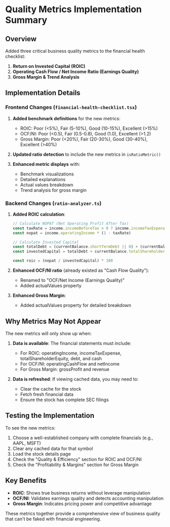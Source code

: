 # Quality Metrics Implementation Summary

## Overview
Added three critical business quality metrics to the financial health checklist:

1. **Return on Invested Capital (ROIC)**
2. **Operating Cash Flow / Net Income Ratio (Earnings Quality)**
3. **Gross Margin & Trend Analysis**

## Implementation Details

### Frontend Changes (`financial-health-checklist.tsx`)

1. **Added benchmark definitions** for the new metrics:
   - ROIC: Poor (<5%), Fair (5-10%), Good (10-15%), Excellent (>15%)
   - OCF/NI: Poor (<0.5), Fair (0.5-0.8), Good (1.0), Excellent (>1.2)
   - Gross Margin: Poor (<20%), Fair (20-30%), Good (30-40%), Excellent (>40%)

2. **Updated ratio detection** to include the new metrics in `isRatioMetric()`

3. **Enhanced metric displays** with:
   - Benchmark visualizations
   - Detailed explanations
   - Actual values breakdown
   - Trend analysis for gross margin

### Backend Changes (`ratio-analyzer.ts`)

1. **Added ROIC calculation**:
   ```typescript
   // Calculate NOPAT (Net Operating Profit After Tax)
   const taxRate = income.incomeBeforeTax > 0 ? income.incomeTaxExpense / income.incomeBeforeTax : 0.21
   const nopat = income.operatingIncome * (1 - taxRate)
   
   // Calculate Invested Capital
   const totalDebt = (currentBalance.shortTermDebt || 0) + (currentBalance.longTermDebt || 0)
   const investedCapital = totalDebt + currentBalance.totalShareholderEquity - (currentBalance.cashAndCashEquivalents || 0)
   
   const roic = (nopat / investedCapital) * 100
   ```

2. **Enhanced OCF/NI ratio** (already existed as "Cash Flow Quality"):
   - Renamed to "OCF/Net Income (Earnings Quality)"
   - Added actualValues property

3. **Enhanced Gross Margin**:
   - Added actualValues property for detailed breakdown

## Why Metrics May Not Appear

The new metrics will only show up when:

1. **Data is available**: The financial statements must include:
   - For ROIC: operatingIncome, incomeTaxExpense, totalShareholderEquity, debt, and cash
   - For OCF/NI: operatingCashFlow and netIncome
   - For Gross Margin: grossProfit and revenue

2. **Data is refreshed**: If viewing cached data, you may need to:
   - Clear the cache for the stock
   - Fetch fresh financial data
   - Ensure the stock has complete SEC filings

## Testing the Implementation

To see the new metrics:

1. Choose a well-established company with complete financials (e.g., AAPL, MSFT)
2. Clear any cached data for that symbol
3. Load the stock details page
4. Check the "Quality & Efficiency" section for ROIC and OCF/NI
5. Check the "Profitability & Margins" section for Gross Margin

## Key Benefits

- **ROIC**: Shows true business returns without leverage manipulation
- **OCF/NI**: Validates earnings quality and detects accounting manipulation  
- **Gross Margin**: Indicates pricing power and competitive advantage

These metrics together provide a comprehensive view of business quality that can't be faked with financial engineering.
